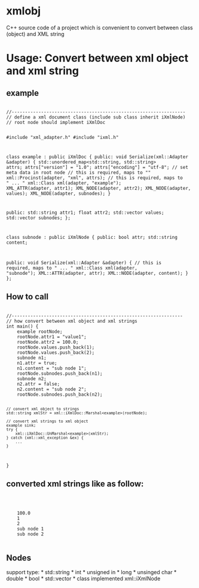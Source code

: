 # xmlobj
C++ source code of a project which is convenient to convert between class (object) and XML string

Usage: Convert between xml object and xml string
===================================================================

example
-------------------------------------------------------------------

<code>
//-----------------------------------------------------------------
// define a xml document class (include sub class inherit iXmlNode)
// root node should implement iXmlDoc

#include "xml_adapter.h"
#include "ixml.h"

class example : public iXmlDoc {
public:
    void Serialize(xml::Adapter &adapter) {
        std::unordered_map<std::string, std::string> attrs;
        attrs["version"] = "1.0";
        attrs["encoding"] = "utf-8";
        // set meta data in root node
        // this is required, maps to "<?xml ... ?>"
        xml::Procinst(adapter, "xml", attrs);
        // this is required, maps to "<example> ... </example>"
        xml::Class xml(adapter, "example");
        XML_ATTR(adapter, attr1);
        XML_NODE(adapter, attr2);
        XML_NODE(adapter, values);
        XML_NODE(adapter, subnodes);
    }

public:
    std::string attr1;
    float attr2;
    std::vector<int> values;
    std::vector<subnode> subnodes;
};

class subnode : public iXmlNode {
public:
    bool attr;
    std::string content;

public:
    void Serialize(xml::Adapter &adapter) {
        // this is required, maps to "<subnode> ... </subnode>" 
        xml::Class xml(adapter, "subnode");
        XML::ATTR(adapter, attr);
        XML::NODE(adapter, content);
    }
};
</code>

How to call
------------------------------------------------------------------
<code>
//----------------------------------------------------------------
// how convert between xml object and xml strings
int main() {
    example rootNode;
    rootNode.attr1 = "value1";
    rootNode.attr2 = 100.0;
    rootNode.values.push_back(1);
    rootNode.values.push_back(2);
    subnode n1;
    n1.attr = true;
    n1.content = "sub node 1";
    rootNode.subnodes.push_back(n1);
    subnode n2;
    n2.attr = false;
    n2.content = "sub node 2";
    rootNode.subnodes.push_back(n2);

    // convert xml object to strings
    std::string xmlStr = xml::iXmlDoc::Marshal<example>(rootNode);
    
    // convert xml strings to xml object
    example sink;
    try {
        xml::iXmlDoc::UnMarshal<example>(xmlStr);
    } catch (xml::xml_exception &ex) {
        ...
    }
}
</code>

converted xml strings like as follow:
--------------------------------------------------------------------
<code>
<?xml version="1.0" encoding="utf-8"?>
<example attr1="value1">
    <attr2>100.0</attr2>
    <values>1</values>
    <values>2</values>
    <subnode attr="true">sub node 1<subnode>
    <subnode attr="false">sub node 2<subnode>
</example>
</code>

Nodes
--------------------------------------------------------------------
support type: 
    * std::string
    * int
    * unsigned in
    * long
    * unsinged char
    * double
    * bool
    * std::vector
    * class implemented xml::iXmlNode
